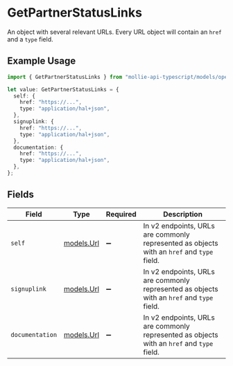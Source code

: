 # GetPartnerStatusLinks

An object with several relevant URLs. Every URL object will contain an `href` and a `type` field.

## Example Usage

```typescript
import { GetPartnerStatusLinks } from "mollie-api-typescript/models/operations";

let value: GetPartnerStatusLinks = {
  self: {
    href: "https://...",
    type: "application/hal+json",
  },
  signuplink: {
    href: "https://...",
    type: "application/hal+json",
  },
  documentation: {
    href: "https://...",
    type: "application/hal+json",
  },
};
```

## Fields

| Field                                                                                      | Type                                                                                       | Required                                                                                   | Description                                                                                |
| ------------------------------------------------------------------------------------------ | ------------------------------------------------------------------------------------------ | ------------------------------------------------------------------------------------------ | ------------------------------------------------------------------------------------------ |
| `self`                                                                                     | [models.Url](../../models/url.md)                                                          | :heavy_minus_sign:                                                                         | In v2 endpoints, URLs are commonly represented as objects with an `href` and `type` field. |
| `signuplink`                                                                               | [models.Url](../../models/url.md)                                                          | :heavy_minus_sign:                                                                         | In v2 endpoints, URLs are commonly represented as objects with an `href` and `type` field. |
| `documentation`                                                                            | [models.Url](../../models/url.md)                                                          | :heavy_minus_sign:                                                                         | In v2 endpoints, URLs are commonly represented as objects with an `href` and `type` field. |